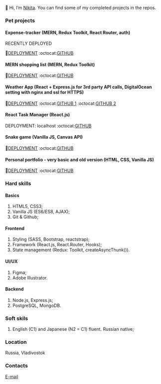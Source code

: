👋 Hi, I’m [Nikita](https://github.com/thatkit). You can find some of my completed projects in the repos.


### Pet projects
#### Expense-tracker (**MERN**, **Redux Toolkit**, **React Router**, **auth**)

RECENTLY DEPLOYED

:rocket:[DEPLOYMENT](https://xpense-tracker-1.herokuapp.com/) :octocat:[GITHUB](https://github.com/thatkit/xpense-tracker)

#### MERN shopping list (**MERN**, **Redux Toolkit**)

:rocket:[DEPLOYMENT](https://fast-chamber-32404.herokuapp.com/) :octocat:[GITHUB](https://github.com/thatkit/mern-shopping-list)

#### Weather App (**React** + **Express.js** for 3rd party API calls, **DigitalOcean setting with nginx and ssl for HTTPS**)

:rocket:[DEPLOYMENT](https://www.weather-for-coordinates.xyz/) :octocat:[GITHUB 1](https://github.com/thatkit/weather-app-1) :octocat:[GITHUB 2](https://github.com/thatkit/weather-app-1-prod)

#### React Task Manager (**React.js**)

DEPLOYMENT: localhost
:octocat:[GITHUB](https://github.com/thatkit/task-manager-1)

#### Snake game (**Vanilla JS**, **Canvas API**)

:rocket:[DEPLOYMENT](https://thatkit.github.io/snake-game/) :octocat:[GITHUB](https://github.com/thatkit/snake-game)

#### Personal portfolio - very basic and old version (**HTML, CSS, Vanilla JS**)

:rocket:[DEPLOYMENT](https://thatkit.github.io/home/) :octocat:[GITHUB](https://github.com/thatkit/home)

### Hard skills

#### Basics
1. HTML5, CSS3;
2. Vanilla JS (ES6/ES8, AJAX);
3. Git & Github;

#### Frontend
1. Styling (SASS, Bootstrap, reactstrap);
2. Framework (React.js, React.Router, Hooks);
3. State management (Redux: Toolkit, createAsyncThunk()).

#### UI/UX
1. Figma;
2. Adobe Illustrator.

#### Backend
1. Node.js, Express.js;
2. PostgreSQL, MongoDB.

### Soft skils
1. English (C1) and Japanese (N2 = C1) fluent. Russian native;

### Location
Russia, Vladivostok

### Contacts
[E-mail](mailto:emper137137@gmail.com?subject=[GitHub]%20Hello%20Nikita)
